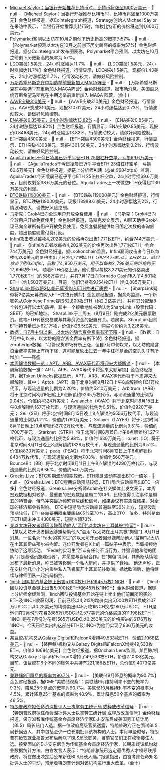 - [Michael Saylor：当银行开始推荐比特币时，比特币将涨至1000万美元]() - 📰 null - 【Michael Saylor：当银行开始推荐比特币时，比特币将涨至1000万美元】金色财经报道，据Cointelegraph报道，Strategy创始人Michael Saylor在采访中表示，“当银行开始推荐比特币时，每枚比特币的价格将达到1,000万美元。”
- [Polymarket预测以太坊在10月之前创下历史新高的概率为57%]() - 📰 null - 【Polymarket预测以太坊在10月之前创下历史新高的概率为57%】金色财经报道，据@Cointelegraph发布图表称，Polymarket平台预测，以太坊在10月之前创下历史新高的概率为 57%。
- [LDO突破1.5美元，24小时涨幅达11.7%](https://www.coingecko.com/zh/%E6%95%B0%E5%AD%97%E8%B4%A7%E5%B8%81/lido-dao-wormhole) - 📰 null - 【LDO突破1.5美元，24小时涨幅达11.7%】金色财经报道，行情显示，LDO突破1.5美元，现报价1.43美元，24小时涨幅达11.7%，行情波动较大，请做好风险控制。
- [万斯希望马斯克在中期选举前重新加入MAGA阵营]() - 📰 null - 【万斯希望马斯克在中期选举前重新加入MAGA阵营】金色财经报道，据市场消息，美国副总统万斯希望马斯克在中期选举前重新加入 MAGA 阵营。(金十)
- [AAVE突破310美元]() - 📰 null - 【AAVE突破310美元】金色财经报道，行情显示，AAVE突破310美元，现报310.02美元，24小时涨幅达到0.73%，行情波动较大，请做好风险控制。
- [ENA突破0.85美元，24小时涨幅达13.82%](https://www.coingecko.com/zh/%E6%95%B0%E5%AD%97%E8%B4%A7%E5%B8%81/ethena) - 📰 null - 【ENA突破0.85美元，24小时涨幅达13.82%】金色财经报道，行情显示，ENA突破0.85美元，现报价0.8468美元，24小时涨幅达13.82%，行情波动较大，请做好风险控制。
- [ETH突破4300美元]() - 📰 null - 【ETH突破4300美元】金色财经报道，行情显示，ETH突破4300美元，现报4301.56美元，24小时涨幅达到0.2%，行情波动较大，请做好风险控制。
- [AguilaTrades于今日凌晨已近乎平仓ETH 25倍杠杆空单，亏损69.6万美元](https://x.com/ai_9684xtpa/status/1954714177815433704) - 📰 null - 【AguilaTrades于今日凌晨已近乎平仓ETH 25倍杠杆空单，亏损69.6万美元】金色财经报道，据链上分析师Ai姨（@ai_9684xtpa）监测，AguilaTrades今天凌晨已近乎平仓ETH 25倍杠杆空单，24小时亏损69.6万美元，目前仅剩余38.6万美元的仓位。AguilaTrades上一次做空ETH获得超1130万美元的利润。
- [BTC跌破119000美元]() - 📰 null - 【BTC跌破119000美元】金色财经报道，行情显示，BTC跌破119000美元，现报118989.61美元，24小时涨幅达到2%，行情波动较大，请做好风险控制。
- [马斯克：Grok4已向全球用户开放免费使用](https://x.com/elonmusk/status/1954711448665596155) - 📰 null - 【马斯克：Grok4已向全球用户开放免费使用】金色财经报道，马斯克发文表示，AI聊天助手Grok4现已向全球所有用户开放免费使用。免费套餐将提供每日固定次数的查询额度，超出额度则需付费订阅。
- [Infini攻击者以每枚4,202美元的价格再次出售1,771枚ETH，约合744万美元](https://x.com/lookonchain/status/1954710460357566528) - 📰 null - 【Infini攻击者以每枚4,202美元的价格再次出售1,771枚ETH，约合744万美元】金色财经报道，据Lookonchain监测，Infini漏洞攻击者今日以每枚4,202美元的价格卖出了另外1,771枚$ETH（约744万美元）。2月24日，他们攻击了@0xinfini，盗取了4,950万美元，用于以每枚2,798美元的价格购买17,696枚$ETH。 
随着ETH价格上涨，他们曾以每枚3,321美元的价格卖出1,770枚ETH（约588万美元），并在7月17日向Tornado Cash转入了4,501枚ETH（约1,503万美元）。目前，他们仍持有9,154枚ETH（约3,885万美元）。
- [SharpLink疑似将2亿美元募资购入ETH并进行质押](https://x.com/EmberCN/status/1954709116368404549) - 📰 null - 【SharpLink疑似将2亿美元募资购入ETH并进行质押】金色财经报道，据余烬监测，一个新钱包从Coinbase Prime提取52,809枚ETH（约2.2亿美元），并将其分配至8个钱包进行以太坊质押。其中一个接收地址被确认为SharpLink（股票代码：SBET）的已知地址。 
SharpLink于上周五（8月9日）刚完成2亿美元股票融资。这笔ETH转移交易或与其募资资金的配置有关。若属实，SharpLink目前ETH持有量已达62.1万枚，价值约26.5亿美元，购买均价约为3,226美元。
- [数据：自7月中旬以来，以太坊的隐含资金费率有所下降](https://x.com/zerohedge/status/1924677037358297231) - 📰 null - 【数据：自7月中旬以来，以太坊的隐含资金费率有所下降】金色财经报道，据zerohedge数据，“尽管现货市场有所上涨，但自7月中旬以来，以太坊的隐含资金费率实际上有所下降，这可能反映出过去一年中杠杆基金的空头头寸有所增加。”——高盛
- [本周解锁数据一览：APT、ARB、AVAX等代币将迎来大额解锁](https://tokenomist.ai/unlocks) - 📰 null - 【本周解锁数据一览：APT、ARB、AVAX等代币将迎来大额解锁】金色财经报道，据Token Unlocks数据显示，APT、ARB、AVAX等代币将于本周迎来大额解锁，其中： 
Aptos（APT）将于北京时间8月12日上午8点解锁约1131万枚代币，与现流通量的比例为2.20%，价值约5210万美元； 
Arbitrum（ARB）将于北京时间8月16日晚上9点解锁约9265万枚代币，与现流通量的比例为2.04%，价值约4324万美元； 
Avalanche（AVAX）将于北京时间8月15日上午8点解锁约167万枚代币，与现流通量的比例为0.51%，价值约3920万美元； 
Sei（SEI）将于北京时间8月15日晚上8点解锁约5556万枚代币，与现流通量的比例为1.21%，价值约1790万美元； 
Solayer（LAYER）将于北京时间8月11日晚上10点解锁约2702万枚代币，与现流通量的比例为9.51%，价值约1700万美元； 
Starknet（STRK）将于北京时间8月15日上午8点解锁约1.27亿枚代币，与现流通量的比例为5.98%，价值约1680万美元； 
io.net（IO）将于北京时间8月11日晚上8点解锁约1329万枚代币，与现流通量的比例为6.51%，价值约830万美元； 
peaq（PEAQ）将于北京时间8月12日上午8点解锁约8484万枚代币，与现流通量的比例为7.03%，价值约560万美元； 
BounceBit（BB）将于北京时间8月11日上午8点解锁约4290万枚代币，与现流通量的比例为6.36%，价值约540万美元。
- [Greeks.Live：BTC短期波动预期较低，ETH隐含波动率高出BTC一倍多](https://x.com/BTC__options/status/1954698842395525392) - 📰 null - 【Greeks.Live：BTC短期波动预期较低，ETH隐含波动率高出BTC一倍多】金色财经报道，Greeks.Live分析师Adam在社交媒体上发文表示，本周宏观数据相对较多，最重要的宏观数据是周二的CPI，比较值得关注事件是周五的特普会，俄乌冲突最近频繁释放缓和信号，如果会议有实质性结果，对全球的经济都会有影响。 
BTC中短期隐含波动率普遍跌至30%上方，短期波动预期较低，ETH各主要期限主要围绕65%至70%，高出BTC一倍多，特别是由于ETH周末冲击4300美元，短期IV超70%。
- [某以太坊开发者疑因涉嫌帮助他人“滥用”以太坊在土耳其被“拘留”](https://beincrypto.com/ethereum-developer-detained-turkey-misuse-allegations/) - 📰 null - 【某以太坊开发者疑因涉嫌帮助他人“滥用”以太坊在土耳其被“拘留”】8月11日消息，一位名为“Fede的实习生”的以太坊开发者因涉嫌帮助他人“滥用”以太坊在土耳其伊兹密尔被拘留。这位开发者在X上的一篇帖子中表示，当局指控他协助了这项活动。 
“Fede的实习生”否认有任何不当行为，并强调他和他的团队“只是基础设施建设者”，并愿意与当局合作。在“拘留”期间，其断断续续地发布了最新消息，称已被转移到一个私人房间，并提供了食物。 
他还声称，正在安排他几个小时内乘坐私人飞机离开土耳其前往欧洲。抵达欧洲后，他将继续与律师团队一起抗辩指控。
- [1inch 团队投资基金链上出售5,000枚ETH和645万枚1INCH](https://x.com/EmberCN/status/1954698224226410567) - 📰 null - 【1inch 团队投资基金链上出售5,000枚ETH和645万枚1INCH】金色财经报道，据链上分析师余烬监测，1inch团队投资基金开始在链上卖出他们前面所购买的ETH及1INCH收获利润，目前已经以4,215的均价卖出5,000枚ETH换成2107万USDC；以0.28美元的均价卖出645万枚1INCH换成180万USDC。 
ETH是他们在2月份时花费2885万USDC以2,577美元的价格买进的11,198枚ETH；1INCH是在7月份时花费1565万USDC以0.253美元的价格买进的6176万枚1INCH。今天已经卖出的这部分ETH及1INCH为他们实现了836万美元的收益。
- [某巨鲸/机构又从Galaxy Digital和FalconX增持49,533枚ETH，价值2.1068亿美元](https://x.com/OnchainLens/status/1954695785259610203) - 📰 null - 【某巨鲸/机构又从Galaxy Digital和FalconX增持49,533枚ETH，价值2.1068亿美元】金色财经报道，据Onchain Lens监测，某巨鲸/机构又从Galaxy Digital和FalconX增持了49,533枚ETH，价值2.1068亿美元。 
目前，该巨鲸在6个不同的钱包中共持有221,166枚ETH，总价值9.4073亿美元。
- [美联储9月降息的概率为90.7%]() - 📰 null - 【美联储9月降息的概率为90.7%】金色财经报道，据CME“美联储观察”：美联储9月维持利率不变的概率为9.3%，降息25个基点的概率为90.7%。美联储10月维持利率不变的概率为4.5%，累计降息25个基点的概率为48.9%，累计降息50个基点的概率为46.5%。
- [特朗普政府拟任命资深批评人士执掌劳工统计局 或释放改革信号]() - 📰 null - 【特朗普政府拟任命资深批评人士执掌劳工统计局 或释放改革信号】金色财经报道，保守派智库传统基金会首席经济学家E·J·安东尼成美国劳工统计局（BLS）局长热门人选。据一位政府高级官员透露，特朗普政府正在面试BLS局长候选人，其中包括至少一位长期批评该机构的人士。本月早些时候，特朗普在疲软就业报告发布后解除了BLS局长职务，目前官员们正在权衡接任人选。接受面试的E·J·安东尼作为传统基金会首席经济学家，长期质疑该机构就业数据统计方法。白宫发言人表示：“特朗普总统已选定最优秀人才领导联邦政府，将在做出决定后公布新任BLS局长人选。”报道指出，白宫考虑任命知名批评人士的举动，预示着特朗普计划对该机构进行重大改革。(金十)
